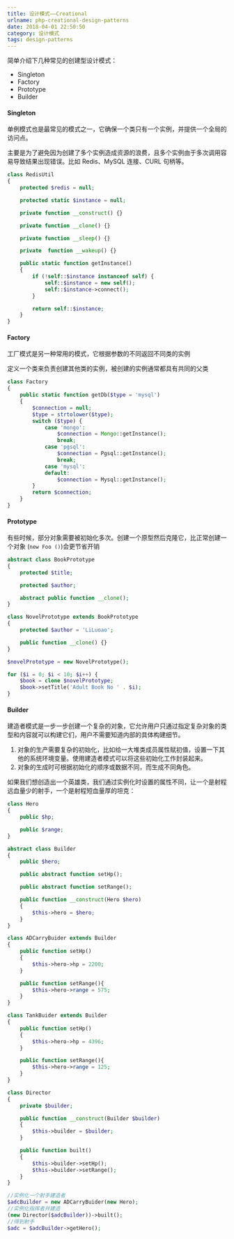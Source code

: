 ```yaml
---
title: 设计模式——Creational
urlname: php-creational-design-patterns
date: 2018-04-01 22:50:50
category: 设计模式
tags: design-patterns
---
```


简单介绍下几种常见的创建型设计模式：

- Singleton
- Factory
- Prototype
- Builder

<!-- more -->

#### Singleton

单例模式也是最常见的模式之一，它确保一个类只有一个实例，并提供一个全局的访问点。

主要是为了避免因为创建了多个实例造成资源的浪费，且多个实例由于多次调用容易导致结果出现错误。比如 Redis、MySQL 连接、CURL 句柄等。

```php RedisUtil.php
class RedisUtil
{
    protected $redis = null;

    protected static $instance = null;

    private function __construct() {}

    private function __clone() {}

    private function __sleep() {}

    private  function __wakeup() {}

    public static function getInstance()
    {
        if (!self::$instance instanceof self) {
            self::$instance = new self();
            self::$instance->connect();
        }

        return self::$instance;
    }
}
```

#### Factory

工厂模式是另一种常用的模式，它根据参数的不同返回不同类的实例

定义一个类来负责创建其他类的实例，被创建的实例通常都具有共同的父类

```php Factory.php
class Factory
{
    public static function getDb($type = 'mysql')
    {
        $connection = null;
        $type = strtolower($type);
        switch ($type) {
            case 'mongo':
                $connection = Mongo::getInstance();
                break;
            case 'pgsql':
                $connection = Pgsql::getInstance();
                break;
            case 'mysql':
            default:
                $connection = Mysql::getInstance();
        }
        return $connection;
    }
}
```

#### Prototype

有些时候，部分对象需要被初始化多次。创建一个原型然后克隆它，比正常创建一个对象 (`new Foo ()`)会更节省开销

```php BookPrototype.php 抽象原型类
abstract class BookPrototype
{
    protected $title;

    protected $author;

    abstract public function __clone();
}
```

```php NovelPrototype.php 子原型类
class NovelPrototype extends BookPrototype
{
    protected $author = 'LiLuoao';

    public function __clone() {}
}
```

```php
$novelPrototype = new NovelPrototype();

for ($i = 0; $i < 10; $i++) {
    $book = clone $novelPrototype;
    $book->setTitle('Adult Book No ' . $i);
}
```

#### Builder

建造者模式是一步一步创建一个复杂的对象，它允许用户只通过指定复杂对象的类型和内容就可以构建它们，用户不需要知道内部的具体构建细节。

1. 对象的生产需要复杂的初始化，比如给一大堆类成员属性赋初值，设置一下其他的系统环境变量。使用建造者模式可以将这些初始化工作封装起来。
2. 对象的生成时可根据初始化的顺序或数据不同，而生成不同角色。

如果我们想创造出一个英雄类，我们通过实例化时设置的属性不同，让一个是射程远血量少的射手，一个是射程短血量厚的坦克：

```php Hero.php 英雄类
class Hero
{
    public $hp;

    public $range;
}
```

```php Builder.php 抽象建造者类
abstract class Builder
{
    public $hero;

    public abstract function setHp();

    public abstract function setRange();

    public function __construct(Hero $hero)
    {
        $this->hero = $hero;
    }
}
```

```php ADCarryBuider.php 射手建造者
class ADCarryBuider extends Builder
{
    public function setHp()
    {
        $this->hero->hp = 2200;
    }

    public function setRange(){
        $this->hero->range = 575;
    }
}
```

```php TankBuider.php 坦克建造者
class TankBuider extends Builder
{
    public function setHp()
    {
        $this->hero->hp = 4396;
    }

    public function setRange(){
        $this->hero->range = 125;
    }
}
```

```php Director.php 建造指挥者
class Director
{
    private $builder;

    public function __construct(Builder $builder)
    {
        $this->builder = $builder;
    }

    public function built()
    {
        $this->builder->setHp();
        $this->builder->setRange();
    }
}
```

```php
//实例化一个射手建造者
$adcBuilder = new ADCarryBuider(new Hero);
//实例化指挥者并建造
(new Director($adcBuilder))->built();
//得到射手
$adc = $adcBuilder->getHero();
```
